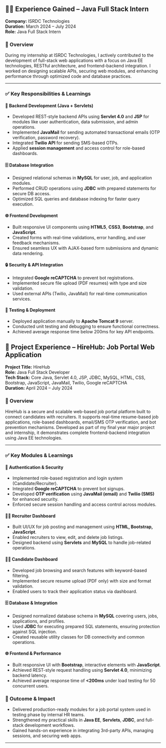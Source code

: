 ## 🧑‍💻 Experience Gained – Java Full Stack Intern  
**Company:** ISRDC Technologies  
**Duration:** March 2024 – July 2024  
**Role:** Java Full Stack Intern

### 🔹 Overview
During my internship at ISRDC Technologies, I actively contributed to the development of full-stack web applications with a focus on Java EE technologies, RESTful architecture, and frontend-backend integration. I worked on designing scalable APIs, securing web modules, and enhancing performance through optimized code and database practices.

---

### ✅ Key Responsibilities & Learnings

#### 🔧 Backend Development (Java + Servlets)
- Developed REST-style backend APIs using **Servlet 4.0** and **JSP** for modules like user authentication, data submission, and admin operations.
- Implemented **JavaMail** for sending automated transactional emails (OTP verification, password recovery).
- Integrated **Twilio API** for sending SMS-based OTPs.
- Applied **session management** and access control for role-based dashboards.

#### 🗄️ Database Integration
- Designed relational schemas in **MySQL** for user, job, and application modules.
- Performed CRUD operations using **JDBC** with prepared statements for secure DB access.
- Optimized SQL queries and database indexing for faster query execution.

#### 🌐 Frontend Development
- Built responsive UI components using **HTML5**, **CSS3**, **Bootstrap**, and **JavaScript**.
- Created forms with real-time validations, error handling, and user feedback mechanisms.
- Ensured seamless UX with AJAX-based form submissions and dynamic data rendering.

#### 🔒 Security & API Integration
- Integrated **Google reCAPTCHA** to prevent bot registrations.
- Implemented secure file upload (PDF resumes) with type and size validation.
- Used external APIs (Twilio, JavaMail) for real-time communication services.

#### 🧪 Testing & Deployment
- Deployed application manually to **Apache Tomcat 9** server.
- Conducted unit testing and debugging to ensure functional correctness.
- Achieved average response time below 200ms for key API endpoints.
## 💼 Project Experience – HireHub: Job Portal Web Application  
**Project Title:** HireHub  
**Role:** Java Full Stack Developer  
**Tech Stack:** Core Java, Servlet 4.0, JSP, JDBC, MySQL, HTML, CSS, Bootstrap, JavaScript, JavaMail, Twilio, Google reCAPTCHA  
**Duration:** April 2024 – July 2024

### 🔹 Overview
HireHub is a secure and scalable web-based job portal platform built to connect candidates with recruiters. It supports real-time resume-based job applications, role-based dashboards, email/SMS OTP verification, and bot prevention mechanisms. Developed as part of my final year major project and internship, it demonstrates complete frontend-backend integration using Java EE technologies.

---

### ✅ Key Modules & Learnings

#### 🔐 Authentication & Security
- Implemented role-based registration and login system (Candidate/Recruiter).
- Integrated **Google reCAPTCHA** to prevent bot signups.
- Developed **OTP verification** using **JavaMail (email)** and **Twilio (SMS)** for enhanced security.
- Enforced secure session handling and access control across modules.

#### 👨‍💼 Recruiter Dashboard
- Built UI/UX for job posting and management using **HTML, Bootstrap, JavaScript**.
- Enabled recruiters to view, edit, and delete job listings.
- Designed backend using **Servlets** and **MySQL** to handle job-related operations.

#### 👨‍💻 Candidate Dashboard
- Developed job browsing and search features with keyword-based filtering.
- Implemented secure resume upload (PDF only) with size and format validation.
- Enabled users to track their application status via dashboard.

#### 🗄️ Database & Integration
- Designed normalized database schema in **MySQL** covering users, jobs, applications, and profiles.
- Used **JDBC** for executing prepared SQL statements, ensuring protection against SQL injection.
- Created reusable utility classes for DB connectivity and common operations.

#### 🌐 Frontend & Performance
- Built responsive UI with **Bootstrap**, interactive elements with **JavaScript**.
- Achieved REST-style request handling using **Servlet 4.0**, minimizing backend latency.
- Achieved average response time of **<200ms** under load testing for 50 concurrent users.

### 🏁 Outcome & Impact
- Delivered production-ready modules for a job portal system used in testing phase by internal HR teams.
- Strengthened my practical skills in **Java EE**, **Servlets**, **JDBC**, and full-stack development workflows.
- Gained hands-on experience in integrating 3rd-party APIs, managing sessions, and securing web apps.
-----
